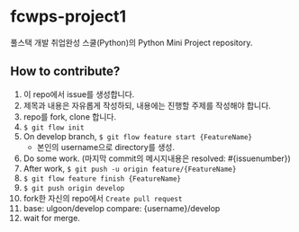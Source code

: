 # fcwps-project1

풀스택 개발 취업완성 스쿨(Python)의 Python Mini Project repository.

## How to contribute?

1. 이 repo에서 issue를 생성합니다.
2. 제목과 내용은 자유롭게 작성하되, 내용에는 진행할 주제를 작성해야 합니다.
3. repo를 fork, clone 합니다.
4. `$ git flow init`
5. On develop branch, `$ git flow feature start {FeatureName}`
    - 본인의 username으로 directory를 생성.
6. Do some work. (마지막 commit의 메시지내용은 resolved: #{issuenumber})
7. After work, `$ git push -u origin feature/{FeatureName}`
8. `$ git flow feature finish {FeatureName}`
9. `$ git push origin develop`
10. fork한 자신의 repo에서 `Create pull request`
11. base: ulgoon/develop compare: {username}/develop
12. wait for merge.
